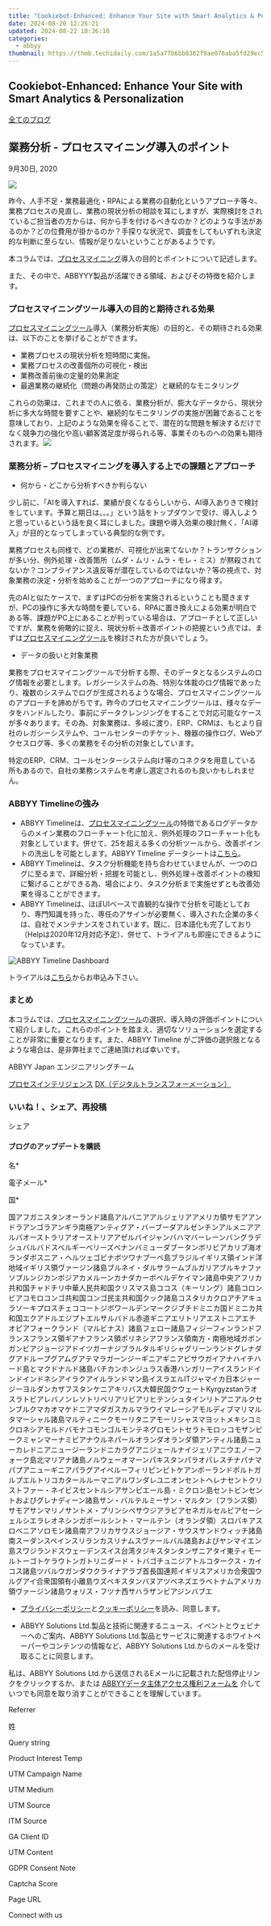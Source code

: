 ```yaml
---
title: "Cookiebot-Enhanced: Enhance Your Site with Smart Analytics & Personalization"
date: 2024-08-20 12:26:21
updated: 2024-08-22 10:36:10
categories:
  - abbyy
thumbnail: https://thmb.techidaily.com/1a5a77b6bb8382f9ae076aba5fd29ec526a7185503287d136a96a308fa63833f.jpg
---
```


## Cookiebot-Enhanced: Enhance Your Site with Smart Analytics & Personalization

[全てのブログ](https://tools.techidaily.com/abbyy/products/)

## 業務分析 - プロセスマイニング導入のポイント

9月30日, 2020

![](https://static1.abbyy.com/abbyycommedia/29671/848x444-px-4.jpg) 

昨今、人手不足・業務最適化・RPAによる業務の自動化というアプローチ等々、業務プロセスの見直し、業務の現状分析の相談を耳にしますが、実際検討をされているご担当者の方からは、何から手を付けるべきなのか？どのような手法があるのか？どの位費用が掛かるのか？手探りな状況で、調査をしてもいずれも決定的な判断に至らない、情報が足りないということがあるようです。

本コラムでは、[プロセスマイニング](https://tools.techidaily.com/abbyy/products/)導入の目的とポイントについて記述します。

また、その中で、ABBYYY製品が活躍できる領域、およびその特徴を紹介します。

### **プロセスマイニングツール導入の目的と期待される効果**

[プロセスマイニングツール](https://tools.techidaily.com/abbyy/products/)導入（業務分析実施）の目的と、その期待される効果は、以下のことを挙げることができます。

* 業務プロセスの現状分析を短時間に実施。
* 業務プロセスの改善個所の可視化・検出
* 業務改善前後の定量的効果測定
* 最適業務の継続化（問題の再発防止の策定）と継続的なモニタリング

これらの効果は、これまでの人に依る、業務分析が、膨大なデータから、現状分析に多大な時間を要すことや、継続的なモニタリングの実施が困難であることを意味しており、上記のような効果を得ることで、潜在的な問題を解決するだけでなく競争力の強化や高い顧客満足度が得られる等、事業そのものへの効果も期待されます。![](https://static1.abbyy.com/abbyycommedia/29675/848x444-px-3.jpg)

### **業務分析 – プロセスマイニングを導入する上での課題とアプローチ**

* 何から・どこから分析すべきか判らない

少し前に、「AIを導入すれば、業績が良くなるらしいから、AI導入ありきで検討をしています。予算と期日は。。。」という話をトップダウンで受け、導入しようと思っているという話を良く耳にしました。課題や導入効果の検討無く、「AI導入」が目的となってしまっている典型的な例です。

業務プロセスも同様で、どの業務が、可視化が出来てないか？トランザクションが多い分、例外処理・改善箇所（ムダ・ムリ・ムラ・モレ・ミス）が黙殺されてないか？コンプライアンス違反等が潜在しているのではないか？等の視点で、対象業務の決定・分析を始めることが一つのアプローチになり得ます。

先のAIと似たケースで、まずはPCの分析を実施されるということも聞きますが、PCの操作に多大な時間を要している、RPAに置き換えによる効果が明白である等、課題がPC上にあることが判っている場合は、アプローチとして正しいですが、業務を俯瞰的に捉え、現状分析＋改善ポイントの把握という点では、まずは[プロセスマイニングツール](https://tools.techidaily.com/abbyy/products/)を検討された方が良いでしょう。

* データの扱いと対象業務

業務をプロセスマイニングツールで分析する際、そのデータとなるシステムのログ情報を必要とします。レガシーシステムの為、特別な体裁のログ情報であったり、複数のシステムでログが生成されるような場合、プロセスマイニングツールのアプローチを諦めがちです。昨今のプロセスマイニングツールは、様々なデータをハンドルしたり、事前にデータクレンジングをすることで対応可能なケースが多々あります。その為、対象業務は、多岐に渡り、ERP、CRMは、もとより自社のレガシーシステムや、コールセンターのチケット、機器の操作ログ、Webアクセスログ等、多くの業務をその分析の対象としています。

特定のERP、CRM、コールセンターシステム向け等のコネクタを用意している所もあるので、自社の業務システムを考慮し選定されるのも良いかもしれません。

### **ABBYY Timelineの強み**

* ABBYY Timelineは、[プロセスマイニングツール](https://tools.techidaily.com/abbyy/products/)の特徴であるログデータからのメイン業務のフローチャート化に加え、例外処理のフローチャート化も対象としています。併せて、25を超える多くの分析ツールから、改善ポイントの洗出しを可能とします。ABBYY Timeline データシートは[こちら](https://static4.abbyy.com/abbyycommedia/23846/datasheet-abbyy-timeline-automatic-analysis-of-business-processes-ja-10467.pdf?itm%5Fsource=jpblog)。
* ABBYY Timelineは、タスク分析機能を持ち合わせていませんが、一つのログに至るまで、詳細分析・把握を可能とし、例外処理＋改善ポイントの検知に繋げることができる為、場合により、タスク分析まで実施せずとも改善効果を得ることができます。
* ABBYY Timelineは、ほぼUIベースで直観的な操作で分析を可能としており、専門知識を持った、専任のアサインが必要無く、導入された企業の多くは、自社でメンテナンスをされています。既に、日本語化も完了しており（Helpは2020年12月対応予定）、併せて、トライアルも即座にできるようになっています。

![ABBYY Timeline Dashboard](https://static1.abbyy.com/abbyycommedia/29252/updated-cover-image-848x444.jpg)

トライアルは[こちら](https://tools.techidaily.com/abbyy/products/)からお申込み下さい。

### **まとめ**

本コラムでは、[プロセスマイニングツール](https://tools.techidaily.com/abbyy/products/)の選択、導入時の評価ポイントについて紹介しました。これらのポイントを踏まえ、適切なソリューションを選定することが非常に重要となります。また、ABBYY Timeline がご評価の選択肢となるような場合は、是非弊社までご連絡頂ければ幸いです。

ABBYY Japan エンジニアリングチーム

[プロセスインテリジェンス](https://tools.techidaily.com/abbyy/products/) [DX（デジタルトランスフォーメーション）](https://tools.techidaily.com/abbyy/products/) 

### いいね！、シェア、再投稿

シェア 

#### ブログのアップデートを購読

名\*

電子メール\*

国\*

国アフガニスタンオーランド諸島アルバニアアルジェリアアメリカ領サモアアンドラアンゴラアンギラ南極アンティグア・バーブーダアルゼンチンアルメニアアルバオーストラリアオーストリアアゼルバイジャンバハマバーレーンバングラデシュバルバドスベルギーベリーズベナンバミューダブータンボリビアカリブ海オランダボスニア・ヘルツェゴビナボツワナブーベ島ブラジルイギリス領インド洋地域イギリス領ヴァージン諸島ブルネイ・ダルサラームブルガリアブルキナファソブルンジカンボジアカメルーンカナダカーボベルデケイマン諸島中央アフリカ共和国チャドチリ中華人民共和国クリスマス島ココス（キーリング）諸島コロンビアコモロコンゴ共和国コンゴ民主共和国クック諸島コスタリカクロアチアキュラソーキプロスチェココートジボワールデンマークジブチドミニカ国ドミニカ共和国エクアドルエジプトエルサルバドル赤道ギニアエリトリアエストニアエチオピアフォークランド（マルビナス）諸島フェロー諸島フィジーフィンランドフランスフランス領ギアナフランス領ポリネシアフランス領南方・南極地域ガボンガンビアジョージアドイツガーナジブラルタルギリシャグリーンランドグレナダグアドループグアムグアテマラガーンジーギニアギニアビサウガイアナハイチハード島とマクドナルド諸島バチカンホンジュラス香港ハンガリーアイスランドインドインドネシアイラクアイルランドマン島イスラエルITジャマイカ日本ジャージーヨルダンカザフスタンケニアキリバス大韓民国クウェートKyrgyzstanラオスラトビアレバノンレソトリベリアリビアリヒテンシュタインリトアニアルクセンブルクマカオマケドニアマダガスカルマラウイマレーシアモルディブマリマルタマーシャル諸島マルティニークモーリタニアモーリシャスマヨットメキシコミクロネシアモルドバモナコモンゴルモンテネグロモントセラトモロッコモザンビークミャンマーナミビアナウルネパールオランダオランダ領アンティル諸島ニューカレドニアニュージーランドニカラグアニジェールナイジェリアニウエノーフォーク島北マリアナ諸島ノルウェーオマーンパキスタンパラオパレスチナパナマパプアニューギニアパラグアイペルーフィリピンピトケアンポーランドポルトガルプエルトリコカタールルーマニアルワンダレユニオンセントヘレナセントクリストファー・ネイビスセントルシアサンピエール島・ミクロン島セントビンセントおよびグレナディーン諸島サン・バルテルミーサン・マルタン（フランス領）サモアサンマリノサントメ・プリンシペサウジアラビアセネガルセルビアセーシェルシエラレオネシンガポールシント・マールテン（オランダ領）スロバキアスロベニアソロモン諸島南アフリカサウスジョージア・サウスサンドウィッチ諸島南スーダンスペインスリランカスリナムスヴァールバル諸島およびヤンマイエン島スワジランドスウェーデンスイス台湾タジキスタンタンザニアタイ東ティモールトーゴトケラウトンガトリニダード・トバゴチュニジアトルコタークス・カイコス諸島ツバルウガンダウクライナアラブ首長国連邦イギリスアメリカ合衆国ウルグアイ合衆国領有小離島ウズベキスタンバヌアツベネズエラベトナムアメリカ領ヴァージン諸島ウォリス・フツナ西サハラザンビアジンバブエ

* [プライバシーポリシー](https://tools.techidaily.com/abbyy/products/)と[クッキーポリシー](https://tools.techidaily.com/abbyy/products/)を読み、同意します。

* ABBYY Solutions Ltd.製品と技術に関連するニュース、イベントとウェビナーへのご案内、ABBYY Solutions Ltd.製品とサービスに関連するホワイトペーパーやコンテンツの情報など、ABBYY Solutions Ltd.からのメールを受け取ることに同意します。  
    
私は、ABBYY Solutions Ltd.から送信されるEメールに記載された配信停止リンクをクリックするか、または [ABBYYデータ主体アクセス権利フォームを](https://tools.techidaily.com/abbyy/products/) 介していつでも同意を取り消すことができることを理解しています。

Referrer

姓

Query string

Product Interest Temp

UTM Campaign Name

UTM Medium

UTM Source

ITM Source

GA Client ID

UTM Content

GDPR Consent Note

Captcha Score

Page URL

Connect with us

<ins class="adsbygoogle"
     style="display:block"
     data-ad-format="autorelaxed"
     data-ad-client="ca-pub-7571918770474297"
     data-ad-slot="1223367746"></ins>



<ins class="adsbygoogle"
     style="display:block"
     data-ad-client="ca-pub-7571918770474297"
     data-ad-slot="8358498916"
     data-ad-format="auto"
     data-full-width-responsive="true"></ins>
